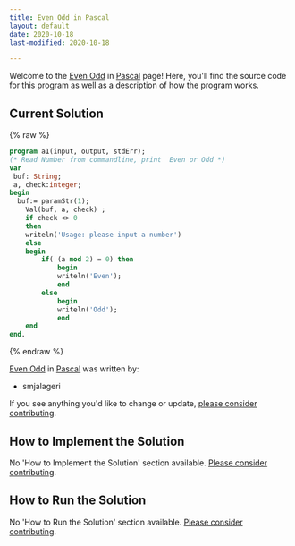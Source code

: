 ```yaml
---
title: Even Odd in Pascal
layout: default
date: 2020-10-18
last-modified: 2020-10-18

---
```


Welcome to the [Even Odd](https://sampleprograms.io/projects/even-odd) in [Pascal](https://sampleprograms.io/languages/pascal) page! Here, you'll find the source code for this program as well as a description of how the program works.

## Current Solution

{% raw %}

```pascal
program a1(input, output, stdErr);
(* Read Number from commandline, print  Even or Odd *)
var
 buf: String;
 a, check:integer;
begin    
  buf:= paramStr(1);
    Val(buf, a, check) ;
    if check <> 0
    then
    writeln('Usage: please input a number')
    else
    begin
        if( (a mod 2) = 0) then
            begin
            writeln('Even'); 
            end         
        else
            begin
            writeln('Odd'); 
            end
    end
end.
```

{% endraw %}

[Even Odd](https://sampleprograms.io/projects/even-odd) in [Pascal](https://sampleprograms.io/languages/pascal) was written by:

- smjalageri

If you see anything you'd like to change or update, [please consider contributing](https://github.com/TheRenegadeCoder/sample-programs).

## How to Implement the Solution

No 'How to Implement the Solution' section available. [Please consider contributing](https://github.com/TheRenegadeCoder/sample-programs-website).

## How to Run the Solution

No 'How to Run the Solution' section available. [Please consider contributing](https://github.com/TheRenegadeCoder/sample-programs-website).